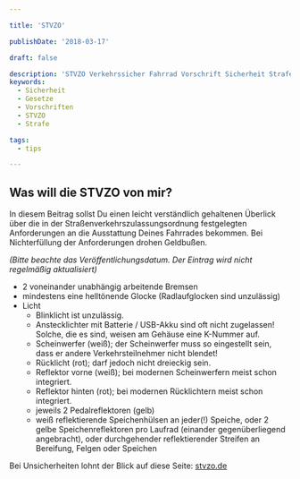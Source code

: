 ```yaml
---

title: 'STVZO'

publishDate: '2018-03-17'

draft: false

description: 'STVZO Verkehrssicher Fahrrad Vorschrift Sicherheit Strafe'
keywords:
  - Sicherheit
  - Gesetze
  - Vorschriften
  - STVZO
  - Strafe

tags:
  - tips

---
```



## Was will die STVZO von mir?

In diesem Beitrag sollst Du einen leicht verständlich gehaltenen Überlick über die in der Straßenverkehrszulassungsordnung festgelegten Anforderungen an die Ausstattung Deines Fahrrades bekommen. Bei Nichterfüllung der Anforderungen drohen Geldbußen.

*(Bitte beachte das Veröffentlichungsdatum. Der Eintrag wird nicht regelmäßig aktualisiert)*

- 2 voneinander unabhängig arbeitende Bremsen
- mindestens eine helltönende Glocke (Radlaufglocken sind unzulässig)
- Licht
  + Blinklicht ist unzulässig.
  + Anstecklichter mit Batterie / USB-Akku sind oft nicht zugelassen! Solche, die es sind, weisen am Gehäuse eine K-Nummer auf.
  + Scheinwerfer (weiß); der Scheinwerfer muss so eingestellt sein, dass er andere Verkehrsteilnehmer nicht blendet!
  + Rücklicht (rot); darf jedoch nicht dreieckig sein.
  + Reflektor vorne (weiß); bei modernen Scheinwerfern meist schon integriert.
  + Reflektor hinten (rot); bei modernen Rücklichtern meist schon integriert.
  + jeweils 2 Pedalreflektoren (gelb)
  + weiß reflektierende Speichenhülsen an jeder(!) Speiche, oder 2 gelbe Speichenreflektoren pro Laufrad (einander gegenüberliegend angebracht), oder durchgehender reflektierender Streifen an Bereifung, Felgen oder Speichen

Bei Unsicherheiten lohnt der Blick auf diese Seite: [stvzo.de](http://www.stvzo.de/)
